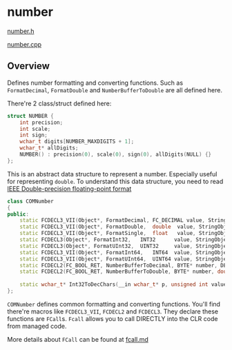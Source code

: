 # number

[number.h](https://github.com/dotnet/coreclr/blob/master/src/classlibnative/bcltype/number.h)

[number.cpp](https://github.com/dotnet/coreclr/blob/master/src/classlibnative/bcltype/number.cpp)

## Overview

Defines number formatting and converting functions. Such as `FormatDecimal`, `FormatDouble` and `NumberBufferToDouble` are all defined here.

There're 2 class/struct defined here:

```cpp
struct NUMBER {
    int precision;
    int scale;
    int sign;
    wchar_t digits[NUMBER_MAXDIGITS + 1];
    wchar_t* allDigits;
    NUMBER() : precision(0), scale(0), sign(0), allDigits(NULL) {}
};
```
This is an abstract data structure to represent a number. Especially useful for representing `double`. To understand this data structure, you need to read [IEEE Double-precision floating-point format](https://en.wikipedia.org/wiki/Double-precision_floating-point_format)

```cpp
class COMNumber
{
public:
    static FCDECL3_VII(Object*, FormatDecimal, FC_DECIMAL value, StringObject* formatUNSAFE, NumberFormatInfo* numfmtUNSAFE);
    static FCDECL3_VII(Object*, FormatDouble,  double  value, StringObject* formatUNSAFE, NumberFormatInfo* numfmtUNSAFE);
    static FCDECL3_VII(Object*, FormatSingle,  float   value, StringObject* formatUNSAFE, NumberFormatInfo* numfmtUNSAFE);
    static FCDECL3(Object*, FormatInt32,   INT32      value, StringObject* formatUNSAFE, NumberFormatInfo* numfmtUNSAFE);
    static FCDECL3(Object*, FormatUInt32,  UINT32     value, StringObject* formatUNSAFE, NumberFormatInfo* numfmtUNSAFE);
    static FCDECL3_VII(Object*, FormatInt64,   INT64  value, StringObject* formatUNSAFE, NumberFormatInfo* numfmtUNSAFE);
    static FCDECL3_VII(Object*, FormatUInt64,  UINT64 value, StringObject* formatUNSAFE, NumberFormatInfo* numfmtUNSAFE);
    static FCDECL2(FC_BOOL_RET, NumberBufferToDecimal, BYTE* number, DECIMAL* value);
    static FCDECL2(FC_BOOL_RET, NumberBufferToDouble, BYTE* number, double* value);
    
    static wchar_t* Int32ToDecChars(__in wchar_t* p, unsigned int value, int digits);
};
```

`COMNumber` defines common formatting and converting functions. You'll find there're macros like `FCDECL3_VII`, `FCDECL2` and `FCDECL3`. They declare these functions are `FCall`s. `Fcall` allows you to call DIRECTLY into the CLR code from managed code.

More details about `FCall` can be found at [fcall.md](../../vm/fcall.md)